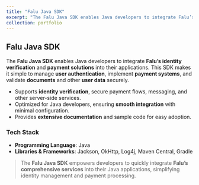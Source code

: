 ```yaml
---
title: "Falu Java SDK"
excerpt: "The Falu Java SDK enables Java developers to integrate Falu’s identity verification and payment solutions into their applications. This SDK simplifies managing user authentication, implementing payment systems, and securely validating documents and other user data.<br/><img src='/images/falu.png' alt='Falu Java SDK Screenshot' style='height: 300px; width: 700px;'>"
collection: portfolio
---
```


## Falu Java SDK

The **Falu Java SDK** enables Java developers to integrate **Falu’s identity verification** and **payment solutions** into their applications. This SDK makes it simple to manage **user authentication**, implement **payment systems**, and validate **documents** and other **user data** securely.

- Supports **identity verification**, secure payment flows, messaging, and other server-side services.
- Optimized for Java developers, ensuring **smooth integration** with minimal configuration.
- Provides **extensive documentation** and sample code for easy adoption.

### Tech Stack

- **Programming Language**: Java
- **Libraries & Frameworks**: Jackson, OkHttp, Log4j, Maven Central, Gradle

> The **Falu Java SDK** empowers developers to quickly integrate **Falu’s comprehensive services** into their Java applications, simplifying identity management and payment processing.
